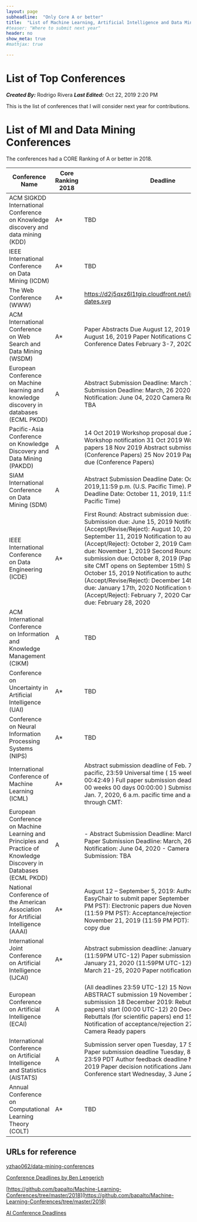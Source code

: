 ```yaml
---
layout: page
subheadline:  "Only Core A or better"
title:  "List of Machine Learning, Artificial Intelligence and Data Mining Conferences in 2020"
#teaser: "Where to submit next year"
header: no
show_meta: true
#mathjax: true

---
```


# List of Top Conferences

***Created By:*** Rodrigo Rivera
***Last Edited:*** Oct 22, 2019 2:20 PM

This is the list of conferences that I will consider next year for contributions.

# List of Ml and Data Mining Conferences
The conferences had a CORE Ranking of A or better in 2018.

|Conference Name                                                                                                    |Core Ranking 2018|Deadline                                                                                                                                                                                                                                                                                                                                                                                                                                                                                                                                                                                                                                 |Tags                                    |Website                                             |
|-------------------------------------------------------------------------------------------------------------------|-----------------|-----------------------------------------------------------------------------------------------------------------------------------------------------------------------------------------------------------------------------------------------------------------------------------------------------------------------------------------------------------------------------------------------------------------------------------------------------------------------------------------------------------------------------------------------------------------------------------------------------------------------------------------|----------------------------------------|----------------------------------------------------|
|ACM SIGKDD International Conference on Knowledge discovery and data mining (KDD)                                   |A*               |TBD                                                                                                                                                                                                                                                                                                                                                                                                                                                                                                                                                                                                                                      |applied-track,data-mining,research-track|https://www.kdd.org/kdd2020/                        |
|IEEE International Conference on Data Mining (ICDM)                                                                |A*               |TBD                                                                                                                                                                                                                                                                                                                                                                                                                                                                                                                                                                                                                                      |data-mining                             |http://icdm.bigke.org/                              |
|The Web Conference (WWW)                                                                                           |A*               |https://d2j5qxz6l1tgip.cloudfront.net/images/important-dates.svg                                                                                                                                                                                                                                                                                                                                                                                                                                                                                                                                                                         |data-mining                             |https://www2020.thewebconf.org/                     |
|ACM International Conference on Web Search and Data Mining (WSDM)                                                  |A*               |Paper Abstracts Due	August 12, 2019 Papers Due	August 16, 2019 Paper Notifications	October 12, 2019 Conference Dates	February 3-7, 2020                                                                                                                                                                                                                                                                                                                                                                                                                                                                                                  |data-mining,research-track              |http://www.wsdm-conference.org/2020/                |
|European Conference on Machine learning and knowledge discovery in databases (ECML PKDD)                           |A                |Abstract Submission Deadline: March 19, 2020 Paper Submission Deadline: March, 26 2020 Author Notification: June 04, 2020 Camera Ready Submission: TBA                                                                                                                                                                                                                                                                                                                                                                                                                                                                                   |applied-track,data-mining,research-track|https://ecmlpkdd2020.net/                           |
|Pacific-Asia Conference on Knowledge Discovery and Data Mining (PAKDD)                                             |A                |14 Oct 2019 Workshop proposal due 21 Oct 2019 Workshop notification 31 Oct 2019 Workshop call for papers 18 Nov 2019 Abstract submission due (Conference Papers) 25 Nov 2019 Paper submission due (Conference Papers)                                                                                                                                                                                                                                                                                                                                                                                                                    |data-mining                             |https://www.pakdd2020.org/                          |
|SIAM International Conference on Data Mining (SDM)                                                                 |A                |Abstract Submission Deadline Date: October 4, 2019,11:59 p.m. (U.S. Pacific Time). Paper Submission Deadline Date: October 11, 2019, 11:59 p.m. (U.S. Pacific Time)                                                                                                                                                                                                                                                                                                                                                                                                                                                                      |applied-track,data-mining,research-track|https://www.siam.org/conferences/cm/conference/sdm20|
|IEEE International Conference on Data Engineering (ICDE)                                                           |A*               |First Round: Abstract submission due: June 8, 2019 Submission due: June 15, 2019 Notification to authors (Accept/Revise/Reject): August 10, 2019 Revisions due: September 11, 2019 Notification to authors (Accept/Reject): October 2, 2019 Camera-ready copy due: November 1, 2019  Second Round: Abstract submission due: October 8, 2019 (Paper submission site CMT opens on September 15th) Submission due: October 15, 2019 Notification to authors (Accept/Revise/Reject): December 14th, 2019 Revisions due: January 17th, 2020 Notification to authors (Accept/Reject): February 7, 2020 Camera-ready copy due: February 28, 2020|applied-track,data-mining,research-track|https://www.utdallas.edu/icde/                      |
|ACM International Conference on Information and Knowledge Management (CIKM)                                        |A                |TBD                                                                                                                                                                                                                                                                                                                                                                                                                                                                                                                                                                                                                                      |applied-track,data-mining,research-track|https://cikm2020.org/                               |
|Conference on Uncertainty in Artificial Intelligence (UAI)                                                         |A*               |TBD                                                                                                                                                                                                                                                                                                                                                                                                                                                                                                                                                                                                                                      |artificial-intelligence,machine-learning|TBD                                                 |
|Conference on Neural Information Processing Systems (NIPS)                                                         |A*               |TBD                                                                                                                                                                                                                                                                                                                                                                                                                                                                                                                                                                                                                                      |machine-learning,research-track         |https://nips.cc/                                    |
|International Conference of Machine Learning (ICML)                                                                |A*               |Abstract submission deadline of Feb. 7, 2020, 3:59 a.m. pacific, 23:59 Universal time ( 15 weeks 03 days 00:42:49 )   Full paper submission deadline of pacific ( 00 weeks 00 days 00:00:00 )  Submissions will open on Jan. 7, 2020, 6 a.m. pacific time and are managed through CMT:                                                                                                                                                                                                                                                                                                                                                   |machine-learning,research-track         |https://icml.cc/Conferences/2020/                   |
|European Conference on Machine Learning and Principles and Practice of Knowledge Discovery in Databases (ECML PKDD)|A                |- Abstract Submission Deadline: March 19, 2020 - Paper Submission Deadline: March, 26 2020 - Author Notification: June 04, 2020 - Camera Ready Submission: TBA                                                                                                                                                                                                                                                                                                                                                                                                                                                                           |data-mining,machine-learning            |https://ecmlpkdd2020.net/                           |
|National Conference of the American Association for Artificial Intelligence	(AAAI)                                 |A*               |August 12 – September 5, 2019: Authors register on EasyChair to submit paper September 5, 2019 (11:59 PM PST): Electronic papers due November 10, 2019 (11:59 PM PST): Acceptance/rejection notification November 21, 2019 (11:59 PM PDT): Camera-ready copy due                                                                                                                                                                                                                                                                                                                                                                         |artificial-intelligence                 |https://aaai.org/Conferences/AAAI-20/               |
|International Joint Conference on Artificial Intelligence (IJCAI)                                                  |A*               |Abstract submission deadline: January 15, 2020 (11:59PM UTC-12) Paper submission deadline: January 21, 2020 (11:59PM UTC-12) Rebuttal period: March 21-25, 2020 Paper notification: April 19, 2020                                                                                                                                                                                                                                                                                                                                                                                                                                       |artificial-intelligence                 |https://www.ijcai20.org/                            |
|European Conference on Artificial Intelligence (ECAI)                                                              |A                |(All deadlines 23:59 UTC-12) 15 November 2019: ABSTRACT submission 19 November 2019: PAPER submission 18 December 2019: Rebuttals (for scientific papers) start (00:00 UTC-12) 20 December 2019: Rebuttals (for scientific papers) end 15 January 2020: Notification of acceptance/rejection 27 February 2020: Camera Ready papers                                                                                                                                                                                                                                                                                                       |artificial-intelligence                 |http://ecai2020.eu/                                 |
|International Conference on Artificial Intelligence and Statistics (AISTATS)                                       |A                |Submission server open	Tuesday, 17 September 2019 Paper submission deadline	Tuesday, 8 October 2019 23:59 PDT Author feedback deadline	November 28, 2019 Paper decision notifications	January 6, 2020 Conference start	Wednesday, 3 June 2020                                                                                                                                                                                                                                                                                                                                                                                            |artificial-intelligence,statistics      |https://www.aistats.org/                            |
|Annual Conference on Computational Learning Theory (COLT)                                                          |A*               |TBD                                                                                                                                                                                                                                                                                                                                                                                                                                                                                                                                                                                                                                      |research-track                          |http://learningtheory.org/                          |


## URLs for reference

[yzhao062/data-mining-conferences](https://github.com/yzhao062/data-mining-conferences)

[Conference Deadlines by Ben Lengerich](http://www.cs.cmu.edu/~blengeri/deadlines.html)

[https://github.com/bapalto/Machine-Learning-Conferences/tree/master/2018](https://github.com/bapalto/Machine-Learning-Conferences/tree/master/2018)

[AI Conference Deadlines](https://aideadlin.es/?sub=ML)
